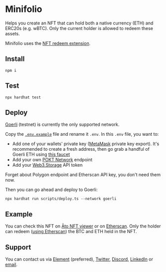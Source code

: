# Minifolio

Helps you create an NFT that can hold both a native currency (ETH) and ERC20s (e.g. wBTC). Only the current holder is allowed to redeem these assets.

Minifolio uses the [NFT redeem extension](https://github.com/ATO-nft/redeemable).

## Install

```shell
npm i
```

## Test

```shell
npx hardhat test
```

## Deploy

[Goerli](https://goerli.net/) (testnet) is currently the only supported network.

Copy the [`.env.example`](https://github.com/ATO-nft/ato/blob/main/.env.example) file and rename it `.env`. In this `.env` file, you want to:

- Add one of your wallets' private key ([MetaMask](https://metamask.zendesk.com/hc/en-us/articles/360015289632-How-to-export-an-account-s-private-key) private key export). It's recommended to create a fresh address, then go grab a handful of Goerli ETH using [this faucet](https://goerlifaucet.com/)
- Add your own [POKT Network](https://www.pokt.network/) endpoint
- Add your [Web3.Storage](https://web3.storage/tokens/) API token

Forget about Polygon endpoint and Etherscan API key, you don't need them now.

Then you can go ahead and deploy to Goerli:

```shell
npx hardhat run scripts/deploy.ts --network goerli
```

## Example

You can check this NFT on [Āto NFT viewer](https://ato.network/Goerli/0xFC90B79e7cF85DDcf0F885337C8B8ffa693B1407/1) or on [Etherscan](https://goerli.etherscan.io/address/0xFC90B79e7cF85DDcf0F885337C8B8ffa693B1407#tokentxns). Only the holder can redeem ([using Etherscan](https://goerli.etherscan.io/address/0xFC90B79e7cF85DDcf0F885337C8B8ffa693B1407#writeContract)) the BTC and ETH held in the NFT.

## Support

You can contact us via [Element](https://matrix.to/#/@julienbrg:matrix.org) (preferred), [Twitter](https://twitter.com/julienbrg), [Discord](https://discord.gg/xw9dCeQ94Y), [LinkedIn](https://www.linkedin.com/in/julienberanger/) or [email](mailto:julien@ato.network).
